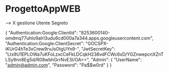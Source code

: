 # ProgettoAppWEB
--> X gestione Utente Segreto

{
  "Authentication:Google:ClientId": "8253600140-omdmq77uhlo9alrl3udu6cd000a7a344.apps.googleusercontent.com",
  "Authentication:Google:ClientSecret": "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",
  "JwtSecretKey": "Ltx9U1EPLOWa7uKFoLzxcCeFkLDCqkH238vdFCWc6xD/YGZnwepcnXZnTLSy9nn8Eg5d/R08wbhGrrNvE3I/OA==",
  "Admin": {
    "UserName": "admin@admin.com",
    "Password": "Pa$$w0rd"
  }
}
